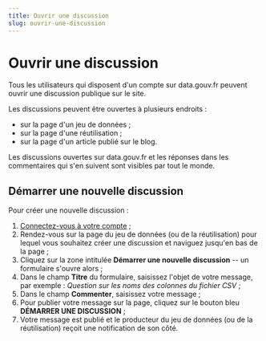 ```yaml
---
title: Ouvrir une discussion
slug: ouvrir-une-discussion
---
```


# Ouvrir une discussion

Tous les utilisateurs qui disposent d'un compte sur data.gouv.fr peuvent ouvrir une discussion publique sur le site.

Les discussions peuvent être ouvertes à plusieurs endroits :

- sur la page d'un jeu de données ;
- sur la page d'une réutilisation ;
- sur la page d'un article publié sur le blog.

Les discussions ouvertes sur data.gouv.fr et les réponses dans les commentaires qui s'en suivent sont visibles par tout le monde.

## Démarrer une nouvelle discussion

Pour créer une nouvelle discussion :

1. [Connectez-vous à votre compte](https://www.data.gouv.fr/fr/login) ;
2. Rendez-vous sur la page du jeu de données (ou de la réutilisation) pour lequel vous souhaitez créer une discussion et naviguez jusqu'en bas de la page ;
3. Cliquez sur la zone intitulée **Démarrer une nouvelle discussion** -- un formulaire s'ouvre alors ;
4. Dans le champ **Titre** du formulaire, saisissez l'objet de votre message, par exemple : _Question sur les noms des colonnes du fichier CSV_ ;
5. Dans le champ **Commenter**, saisissez votre message ;
6. Pour publier votre message sur la page, cliquez sur le bouton bleu **DÉMARRER UNE DISCUSSION** ;
7. Votre message est publié et le producteur du jeu de données (ou de la réutilisation) reçoit une notification de son côté.
